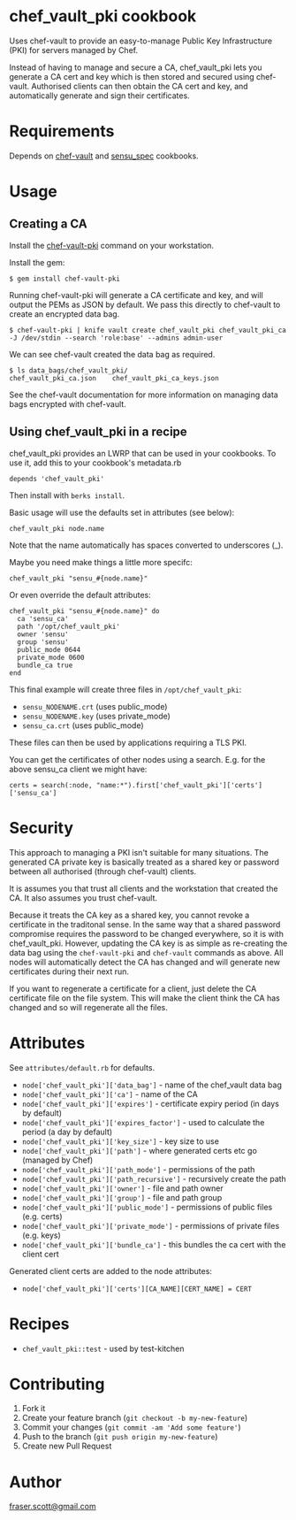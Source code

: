 # chef\_vault\_pki cookbook

Uses chef-vault to provide an easy-to-manage Public Key Infrastructure (PKI) for servers managed by Chef.

Instead of having to manage and secure a CA, chef\_vault\_pki lets you generate a CA cert and key which is then stored and secured using chef-vault. Authorised clients can then obtain the CA cert and key, and automatically generate and sign their certificates.

# Requirements

Depends on [chef-vault](http://community.opscode.com/cookbooks/chef-vault) and [sensu\_spec](http://community.opscode.com/cookbooks/sensu_spec) cookbooks.

# Usage

## Creating a CA

Install the [chef-vault-pki](https://github.com/zeroXten/chef-vault-pki) command on your workstation.

Install the gem:

    $ gem install chef-vault-pki

Running chef-vault-pki will generate a CA certificate and key, and will output the PEMs as JSON by default. We pass this directly to chef-vault to create an encrypted data bag.

    $ chef-vault-pki | knife vault create chef_vault_pki chef_vault_pki_ca -J /dev/stdin --search 'role:base' --admins admin-user

We can see chef-vault created the data bag as required.

    $ ls data_bags/chef_vault_pki/
    chef_vault_pki_ca.json    chef_vault_pki_ca_keys.json

See the chef-vault documentation for more information on managing data bags encrypted with chef-vault.

## Using chef\_vault\_pki in a recipe

chef\_vault\_pki provides an LWRP that can be used in your cookbooks. To use it, add this to your cookbook's metadata.rb

    depends 'chef_vault_pki'

Then install with `berks install`.

Basic usage will use the defaults set in attributes (see below):

    chef_vault_pki node.name

Note that the name automatically has spaces converted to underscores (\_).

Maybe you need make things a little more specifc:

    chef_vault_pki "sensu_#{node.name}"

Or even override the default attributes:

    chef_vault_pki "sensu_#{node.name}" do
      ca 'sensu_ca'
      path '/opt/chef_vault_pki'
      owner 'sensu'
      group 'sensu'
      public_mode 0644
      private_mode 0600
      bundle_ca true
    end

This final example will create three files in `/opt/chef_vault_pki`:

* `sensu_NODENAME.crt` (uses public\_mode)
* `sensu_NODENAME.key` (uses private\_mode)
* `sensu_ca.crt` (uses public\_mode)

These files can then be used by applications requiring a TLS PKI.

You can get the certificates of other nodes using a search. E.g. for the above sensu\_ca client we might have:

    certs = search(:node, "name:*").first['chef_vault_pki']['certs']['sensu_ca']

# Security

This approach to managing a PKI isn't suitable for many situations. The generated CA private key is basically treated as a shared key or password between all authorised (through chef-vault) clients.

It is assumes you that trust all clients and the workstation that created the CA. It also assumes you trust chef-vault.

Because it treats the CA key as a shared key, you cannot revoke a certificate in the traditonal sense. In the same way that a shared password compromise requires the password to be changed everywhere, so it is with chef\_vault\_pki. However, updating the CA key is as simple as re-creating the data bag using the `chef-vault-pki` and `chef-vault` commands as above. All nodes will automatically detect the CA has changed and will generate new certificates during their next run.

If you want to regenerate a certificate for a client, just delete the CA certificate file on the file system. This will make the client think the CA has changed and so will regenerate all the files.

# Attributes

See `attributes/default.rb` for defaults.

* `node['chef_vault_pki']['data_bag']` - name of the chef\_vault data bag
* `node['chef_vault_pki']['ca']` - name of the CA
* `node['chef_vault_pki']['expires']` - certificate expiry period (in days by default)
* `node['chef_vault_pki']['expires_factor']` - used to calculate the period (a day by default)
* `node['chef_vault_pki']['key_size']` - key size to use
* `node['chef_vault_pki']['path']` - where generated certs etc go (managed by Chef)
* `node['chef_vault_pki']['path_mode']` - permissions of the path
* `node['chef_vault_pki']['path_recursive']` - recursively create the path
* `node['chef_vault_pki']['owner']` - file and path owner
* `node['chef_vault_pki']['group']` - file and path group
* `node['chef_vault_pki']['public_mode']` - permissions of public files (e.g. certs)
* `node['chef_vault_pki']['private_mode']` - permissions of private files (e.g. keys)
* `node['chef_vault_pki']['bundle_ca']` - this bundles the ca cert with the client cert

Generated client certs are added to the node attributes:

* `node['chef_vault_pki']['certs'][CA_NAME][CERT_NAME] = CERT`

# Recipes

* `chef_vault_pki::test` - used by test-kitchen

# Contributing

1. Fork it
2. Create your feature branch (`git checkout -b my-new-feature`)
3. Commit your changes (`git commit -am 'Add some feature'`)
4. Push to the branch (`git push origin my-new-feature`)
5. Create new Pull Request

# Author

fraser.scott@gmail.com

